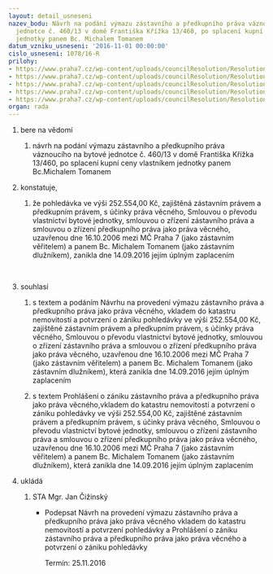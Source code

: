 ```yaml
---
layout: detail_usneseni
nazev_bodu: Návrh na podání výmazu zástavního a předkupního práva váznoucího na bytové
  jednotce č. 460/13 v domě Františka Křížka 13/460, po splacení kupní ceny vlastníkem
  jednotky panem Bc. Michalem Tomanem
datum_vzniku_usneseni: '2016-11-01 00:00:00'
cislo_usneseni: 1078/16-R
prilohy:
- https://www.praha7.cz/wp-content/uploads/councilResolution/Resolutions/28304/export/DZ_vymazToman~126250.docx
- https://www.praha7.cz/wp-content/uploads/councilResolution/Resolutions/28304/export/c2Ginis_Toman~126249.pdf
- https://www.praha7.cz/wp-content/uploads/councilResolution/Resolutions/28304/export/03_vymazToman~126248.pdf
- https://www.praha7.cz/wp-content/uploads/councilResolution/Resolutions/28304/export/04_vymazToman~126247.pdf
- https://www.praha7.cz/wp-content/uploads/councilResolution/Resolutions/28304/export/export~297499.pdf
organ: rada
---
```

<ol id="urzList" class="urzList_view"><li id="" class="urzClass1"><span name="1">bere na vědomí</span><ol class="urzOlClass"><li style="text-align: left;" id="" class="urzClass2"><span><p>návrh na podání výmazu zástavního a předkupního práva váznoucího na bytové jednotce č. 460/13 v domě Františka Křížka 13/460, po splacení kupní ceny vlastníkem jednotky panem Bc.Michalem Tomanem</p></span></li></ol></li><li id="" class="urzClass1"><span name="50">konstatuje,</span><ol id="" class="urzOlClass"><li style="text-align: left;" id="" class="urzClass2"><span><p>že pohledávka ve výši 252.554,00 Kč, zajištěná zástavním právem a předkupním právem, s účinky práva věcného, Smlouvou o převodu vlastnictví bytové jednotky, smlouvou o zřízení zástavního práva a smlouvou o zřízení předkupního práva jako práva věcného, uzavřenou dne 16.10.2006 mezi MČ Praha 7 (jako zástavním věřitelem) a panem Bc. Michalem Tomanem (jako zástavním dlužníkem), zanikla dne 14.09.2016 jejím úplným zaplacením</p><p><br></p></span></li></ol></li><li id="" class="urzClass1"><span name="26">souhlasí</span><ol id="" class="urzOlClass"><li style="text-align: left;" id="" class="urzClass2"><span><p>s textem a podáním Návrhu na provedení výmazu zástavního práva a předkupního práva jako práva věcného, vkladem do katastru nemovitostí a potvrzení o zániku pohledávky ve výši 252.554,00 Kč, zajištěné zástavním právem a předkupním právem, s účinky práva věcného, Smlouvou o převodu vlastnictví bytové jednotky, smlouvou o zřízení zástavního práva a smlouvou o zřízení předkupního práva jako práva věcného, uzavřenou dne 16.10.2006 mezi MČ Praha 7 (jako zástavním věřitelem) a panem Bc. Michalem Tomanem (jako zástavním dlužníkem), která zanikla dne 14.09.2016 jejím úplným zaplacením</p></span></li><li style="text-align: left;" id="" class="urzClass2"><span><p>s textem Prohlášení o zániku zástavního práva a předkupního práva jako práva věcného,vkladem do katastru nemovitostí a potvrzení o zániku pohledávky ve výši 252.554,00 Kč, zajištěné zástavním právem a předkupním právem, s účinky práva věcného, Smlouvou o převodu vlastnictví bytové jednotky, smlouvou o zřízení zástavního práva a smlouvou o zřízení předkupního práva jako práva věcného, uzavřenou dne 16.10.2006 mezi MČ Praha 7 (jako zástavním věřitelem) a panem Bc. Michalem Tomanem (jako zástavním dlužníkem), která zanikla dne 14.09.2016 jejím úplným zaplacením</p></span></li></ol></li><li class="urzClass1" id="urzUkoly"><span name="1">ukládá</span><ol class="urzOlClass"><li class="urzClass2"><span><p>STA Mgr. Jan Čižinský</p></span><ul class="urzUlClass"><li class="urzClass3"><span><p>Podepsat Návrh na provedení výmazu zástavního práva a předkupního práva jako práva věcného vkladem do katastru nemovitostí a potvrzení pohledávky a Prohlášení o zániku zástavního práva a předkupního práva jako práva věcného a potvrzení o zániku pohledávky</p></span><span class="urzUkolTermin">  Termín:&nbsp;25.11.2016</span></li></ul></li></ol></li></ol>